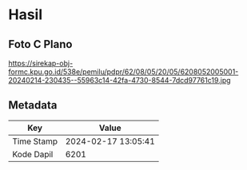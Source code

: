 # Hasil

## Foto C Plano

https://sirekap-obj-formc.kpu.go.id/538e/pemilu/pdpr/62/08/05/20/05/6208052005001-20240214-230435--55963c14-42fa-4730-8544-7dcd97761c19.jpg


## Metadata

| Key        | Value               |
| ---------- | ------------------- |
| Time Stamp | 2024-02-17 13:05:41 |
| Kode Dapil | 6201                |



